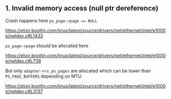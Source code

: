 ## 1. Invalid memory access (null ptr dereference)

Crash happens here `ps_page->page == NULL`

https://elixir.bootlin.com/linux/latest/source/drivers/net/ethernet/intel/e1000e/netdev.c#L1433

`ps_page->page` should be allocated here

https://elixir.bootlin.com/linux/latest/source/drivers/net/ethernet/intel/e1000e/netdev.c#L738

But only `adapter->rx_ps_pages` are allocated which can be lower than `PS_PAGE_BUFFERS` depending on MTU

https://elixir.bootlin.com/linux/latest/source/drivers/net/ethernet/intel/e1000e/netdev.c#L3137
